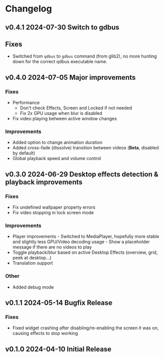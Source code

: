 # Changelog

## v0.4.1 2024-07-30 Switch to gdbus

## Fixes

- Switched from `qdbus` to `gdbus` command (from glib2), no more hunting down for the correct qdbus executable name.

## v0.4.0 2024-07-05 Major improvements

### Fixes

- Performance
  - Don't check Effects, Screen and Locked if not needed
  - Fix 2x GPU usage when blur is disabled
- Fix video playing between active window changes

### Improvements

- Added option to change animation duration
- Added cross-fade (dissolve) transition between videos (**Beta**, disabled by default)
- Global playback speed and volume control

## v0.3.0 2024-06-29 Desktop effects detection & playback improvements

### Fixes

- Fix undefined wallpaper property errors
- Fix video stopping in lock screen mode

### Improvements

- Player improvements - Switched to MediaPlayer, hopefully more stable and slightly less GPU/Video decoding usage - Show a placeholder message if there are no videos to play
- Toggle playback/blur based on active Desktop Effects (overview, grid, peek at desktop...)
- Translation support

### Other

- Added debug mode

## v0.1.1 2024-05-14 Bugfix Release

### Fixes

- Fixed widget crashing after disabling/re-enabling the screen it was on, causing effects to stop working

## v0.1.0 2024-04-10 Initial Release
